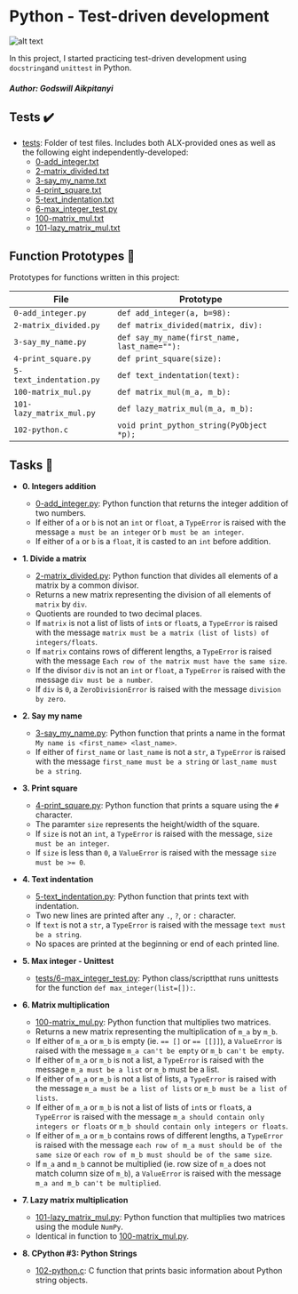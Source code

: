 # Python - Test-driven development

![alt text](https://s3.amazonaws.com/intranet-projects-files/holbertonschool-higher-level_programming+/246/giphy-4.gif)

In this project, I started practicing test-driven development using `docstring`and `unittest` in Python.

##### Author: Godswill Aikpitanyi

## Tests :heavy_check_mark:

- [tests](./tests): Folder of test files. Includes both ALX-provided ones as well as the following eight independently-developed:
  - [0-add_integer.txt](./tests/0-add_integer.txt)
  - [2-matrix_divided.txt](./tests/2-matrix_divided.txt)
  - [3-say_my_name.txt](./tests/3-say_my_name.txt)
  - [4-print_square.txt](./tests/4-print_square.txt)
  - [5-text_indentation.txt](./tests/text_indentation.txt)
  - [6-max_integer_test.py](./tests/6-max_integer_test.py)
  - [100-matrix_mul.txt](./tests/100-matrix_mul.txt)
  - [101-lazy_matrix_mul.txt](./tests/101-lazy_matrix_mul.txt)

## Function Prototypes :floppy_disk:

Prototypes for functions written in this project:

| File                     | Prototype                                    |
| ------------------------ | -------------------------------------------- |
| `0-add_integer.py`       | `def add_integer(a, b=98):`                  |
| `2-matrix_divided.py`    | `def matrix_divided(matrix, div):`           |
| `3-say_my_name.py`       | `def say_my_name(first_name, last_name=""):` |
| `4-print_square.py`      | `def print_square(size):`                    |
| `5-text_indentation.py`  | `def text_indentation(text):`                |
| `100-matrix_mul.py`      | `def matrix_mul(m_a, m_b):`                  |
| `101-lazy_matrix_mul.py` | `def lazy_matrix_mul(m_a, m_b):`             |
| `102-python.c`           | `void print_python_string(PyObject *p);`     |

## Tasks :page_with_curl:

- **0. Integers addition**

  - [0-add_integer.py](./0-add_integer.py): Python function that returns the integer addition of two numbers.
  - If either of `a` or `b` is not an `int` or `float`, a `TypeError` is raised with the message `a must be an integer` or `b must be an integer`.
  - If either of `a` or `b` is a `float`, it is casted to an `int` before addition.

- **1. Divide a matrix**

  - [2-matrix_divided.py](./2-matrix_divided.py): Python function that divides all elements of a matrix by a common divisor.
  - Returns a new matrix representing the division of all elements of `matrix` by `div`.
  - Quotients are rounded to two decimal places.
  - If `matrix` is not a list of lists of `int`s or `float`s, a `TypeError` is raised with the message `matrix must be a matrix (list of lists) of integers/floats`.
  - If `matrix` contains rows of different lengths, a `TypeError` is raised with the message `Each row of the matrix must have the same size`.
  - If the divisor `div` is not an `int` or `float`, a `TypeError` is raised with the message `div must be a number`.
  - If `div` is `0`, a `ZeroDivisionError` is raised with the message `division by zero`.

- **2. Say my name**

  - [3-say_my_name.py](./3-say_my_name.py): Python function that prints a name in the format `My name is <first_name> <last_name>`.
  - If either of `first_name` or `last_name` is not a `str`, a `TypeError` is raised with the message `first_name must be a string` or `last_name must be a string`.

- **3. Print square**

  - [4-print_square.py](./4-print_square.py): Python function that prints a square using the `#` character.
  - The paramter `size` represents the height/width of the square.
  - If `size` is not an `int`, a `TypeError` is raised with the message, `size must be an integer`.
  - If `size` is less than `0`, a `ValueError` is raised with the message `size must be >= 0`.

- **4. Text indentation**

  - [5-text_indentation.py](./5-text_indentation.py): Python function that prints text with indentation.
  - Two new lines are printed after any `.`, `?`, or `:` character.
  - If `text` is not a `str`, a `TypeError` is raised with the message `text must be a string`.
  - No spaces are printed at the beginning or end of each printed line.

- **5. Max integer - Unittest**

  - [tests/6-max_integer_test.py](./tests/6-max_integer_text.py): Python class/scriptthat runs unittests for the function `def max_integer(list=[]):`.

- **6. Matrix multiplication**

  - [100-matrix_mul.py](./100-matrix_mul.py): Python function that multiplies two matrices.
  - Returns a new matrix representing the multiplication of `m_a` by `m_b`.
  - If either of `m_a` or `m_b` is empty (ie. `== []` or `== [[]]`), a `ValueError` is raised with the message `m_a can't be empty` or `m_b can't be empty`.
  - If either of `m_a` or `m_b` is not a list, a `TypeError` is raised with the message `m_a must be a list` or `m_b` must be a list.
  - If either of `m_a` or `m_b` is not a list of lists, a `TypeError` is raised with the message `m_a must be a list of lists` or `m_b must be a list of lists`.
  - If either of `m_a` or `m_b` is not a list of lists of `int`s or `float`s, a `TypeError` is raised with the message `m_a should contain only integers or floats` or `m_b should contain only integers or floats`.
  - If either of `m_a` or `m_b` contains rows of different lengths, a `TypeError` is raised with the message `each row of m_a must should be of the same size` or `each row of m_b must should be of the same size`.
  - If `m_a` and `m_b` cannot be multiplied (ie. row size of `m_a` does not match column size of `m_b`), a `ValueError` is raised with the message `m_a and m_b can't be multiplied`.

- **7. Lazy matrix multiplication**

  - [101-lazy_matrix_mul.py](./101-lazy_matrix_mul.py): Python function that multiplies two matrices using the module `NumPy`.
  - Identical in function to [100-matrix_mul.py](./100-matrix_mul.py).

- **8. CPython #3: Python Strings**
  - [102-python.c](./102-python.c): C function that prints basic information about Python string objects.
